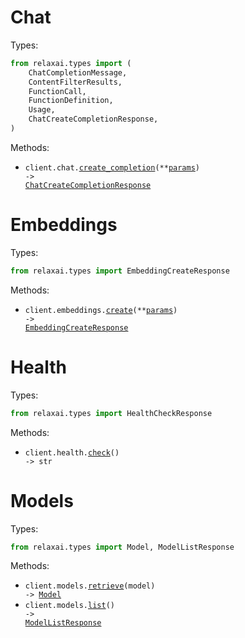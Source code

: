 # Chat

Types:

```python
from relaxai.types import (
    ChatCompletionMessage,
    ContentFilterResults,
    FunctionCall,
    FunctionDefinition,
    Usage,
    ChatCreateCompletionResponse,
)
```

Methods:

- <code title="post /v1/chat/completions">client.chat.<a href="./src/relaxai/resources/chat.py">create_completion</a>(\*\*<a href="src/relaxai/types/chat_create_completion_params.py">params</a>) -> <a href="./src/relaxai/types/chat_create_completion_response.py">ChatCreateCompletionResponse</a></code>

# Embeddings

Types:

```python
from relaxai.types import EmbeddingCreateResponse
```

Methods:

- <code title="post /v1/embeddings">client.embeddings.<a href="./src/relaxai/resources/embeddings.py">create</a>(\*\*<a href="src/relaxai/types/embedding_create_params.py">params</a>) -> <a href="./src/relaxai/types/embedding_create_response.py">EmbeddingCreateResponse</a></code>

# Health

Types:

```python
from relaxai.types import HealthCheckResponse
```

Methods:

- <code title="get /v1/health">client.health.<a href="./src/relaxai/resources/health.py">check</a>() -> str</code>

# Models

Types:

```python
from relaxai.types import Model, ModelListResponse
```

Methods:

- <code title="get /v1/models/{model}">client.models.<a href="./src/relaxai/resources/models.py">retrieve</a>(model) -> <a href="./src/relaxai/types/model.py">Model</a></code>
- <code title="get /v1/models">client.models.<a href="./src/relaxai/resources/models.py">list</a>() -> <a href="./src/relaxai/types/model_list_response.py">ModelListResponse</a></code>
